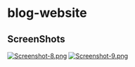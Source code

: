 # blog-website

## ScreenShots
[![Screenshot-8.png](https://i.postimg.cc/c1zx47Rh/Screenshot-8.png)](https://postimg.cc/hh9W2d3Q)
[![Screenshot-9.png](https://i.postimg.cc/cCvdB6Sf/Screenshot-9.png)](https://postimg.cc/XB0MVjXv)
